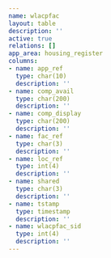 ```yaml
---
name: wlacpfac
layout: table
description: ''
active: true
relations: []
app_area: housing_register
columns:
- name: app_ref
  type: char(10)
  description: ''
- name: comp_avail
  type: char(200)
  description: ''
- name: comp_display
  type: char(200)
  description: ''
- name: fac_ref
  type: char(3)
  description: ''
- name: loc_ref
  type: int(4)
  description: ''
- name: shared
  type: char(3)
  description: ''
- name: tstamp
  type: timestamp
  description: ''
- name: wlacpfac_sid
  type: int(4)
  description: ''
---
```


